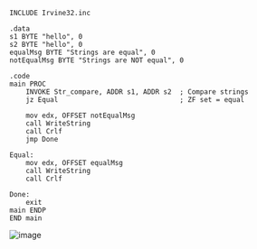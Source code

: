     
    INCLUDE Irvine32.inc
    
    .data
    s1 BYTE "hello", 0
    s2 BYTE "hello", 0
    equalMsg BYTE "Strings are equal", 0
    notEqualMsg BYTE "Strings are NOT equal", 0
    
    .code
    main PROC
        INVOKE Str_compare, ADDR s1, ADDR s2  ; Compare strings
        jz Equal                              ; ZF set = equal
    
        mov edx, OFFSET notEqualMsg
        call WriteString
        call Crlf
        jmp Done
    
    Equal:
        mov edx, OFFSET equalMsg
        call WriteString
        call Crlf
    
    Done:
        exit
    main ENDP
    END main
    
    









![image](https://github.com/user-attachments/assets/558bf448-b4b2-4507-9f78-102e949283d0)

